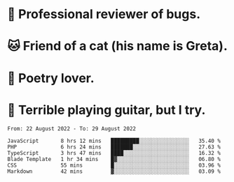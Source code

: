 # 🐛 Professional reviewer of bugs.
# 🐱 Friend of a cat (his name is Greta).
# 📜 Poetry lover.
# 🎸 Terrible playing guitar, but I try.

<!--START_SECTION:waka-->

```text
From: 22 August 2022 - To: 29 August 2022

JavaScript       8 hrs 12 mins   █████████░░░░░░░░░░░░░░░░   35.40 %
PHP              6 hrs 24 mins   ███████░░░░░░░░░░░░░░░░░░   27.63 %
TypeScript       3 hrs 47 mins   ████░░░░░░░░░░░░░░░░░░░░░   16.32 %
Blade Template   1 hr 34 mins    █▓░░░░░░░░░░░░░░░░░░░░░░░   06.80 %
CSS              55 mins         █░░░░░░░░░░░░░░░░░░░░░░░░   03.96 %
Markdown         42 mins         ▓░░░░░░░░░░░░░░░░░░░░░░░░   03.09 %
```

<!--END_SECTION:waka-->
